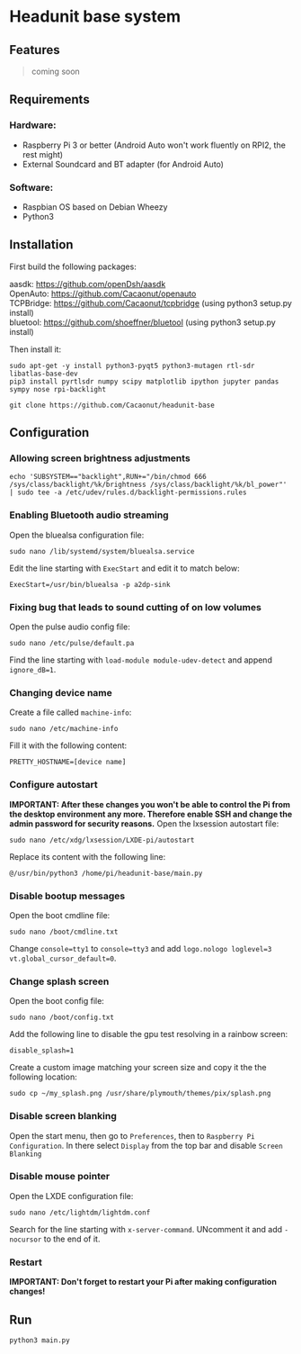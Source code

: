 # Headunit base system
## Features
> coming soon
## Requirements
### Hardware:
* Raspberry Pi 3 or better (Android Auto won't work fluently on RPI2, the rest might)
* External Soundcard and BT adapter (for Android Auto)
### Software:
* Raspbian OS based on Debian Wheezy
* Python3
## Installation
First build the following packages:  

aasdk: https://github.com/openDsh/aasdk  
OpenAuto: https://github.com/Cacaonut/openauto  
TCPBridge: https://github.com/Cacaonut/tcpbridge (using python3 setup.py install)  
bluetool: https://github.com/shoeffner/bluetool (using python3 setup.py install)

Then install it:
```
sudo apt-get -y install python3-pyqt5 python3-mutagen rtl-sdr libatlas-base-dev
pip3 install pyrtlsdr numpy scipy matplotlib ipython jupyter pandas sympy nose rpi-backlight

git clone https://github.com/Cacaonut/headunit-base
```
## Configuration
### Allowing screen brightness adjustments
```
echo 'SUBSYSTEM=="backlight",RUN+="/bin/chmod 666 /sys/class/backlight/%k/brightness /sys/class/backlight/%k/bl_power"' | sudo tee -a /etc/udev/rules.d/backlight-permissions.rules
```
### Enabling Bluetooth audio streaming
Open the bluealsa configuration file:
```
sudo nano /lib/systemd/system/bluealsa.service
```
Edit the line starting with `ExecStart` and edit it to match below:
```
ExecStart=/usr/bin/bluealsa -p a2dp-sink
```
### Fixing bug that leads to sound cutting of on low volumes
Open the pulse audio config file:
```
sudo nano /etc/pulse/default.pa
```
Find the line starting with `load-module module-udev-detect` and append `ignore_dB=1`.
### Changing device name
Create a file called `machine-info`:
```
sudo nano /etc/machine-info
```
Fill it with the following content:
```
PRETTY_HOSTNAME=[device name]
```
### Configure autostart
__IMPORTANT: After these changes you won't be able to control the Pi from the desktop environment any more. Therefore enable SSH and change the admin password for security reasons.__ 
Open the lxsession autostart file:
```
sudo nano /etc/xdg/lxsession/LXDE-pi/autostart
```
Replace its content with the following line:
```
@/usr/bin/python3 /home/pi/headunit-base/main.py
```
### Disable bootup messages
Open the boot cmdline file:
```
sudo nano /boot/cmdline.txt
```
Change `console=tty1` to `console=tty3` and add `logo.nologo loglevel=3 vt.global_cursor_default=0`.
### Change splash screen
Open the boot config file:
```
sudo nano /boot/config.txt
```
Add the following line to disable the gpu test resolving in a rainbow screen:
```
disable_splash=1
```
Create a custom image matching your screen size and copy it the the following location:
```
sudo cp ~/my_splash.png /usr/share/plymouth/themes/pix/splash.png
```
### Disable screen blanking
Open the start menu, then go to `Preferences`, then to `Raspberry Pi Configuration`. In there select `Display` from the top bar and disable `Screen Blanking`
### Disable mouse pointer
Open the LXDE configuration file:
```
sudo nano /etc/lightdm/lightdm.conf
```
Search for the line starting with `x-server-command`. UNcomment it and add `-nocursor` to the end of it.
### Restart
__IMPORTANT: Don't forget to restart your Pi after making configuration changes!__
## Run
```
python3 main.py
```
